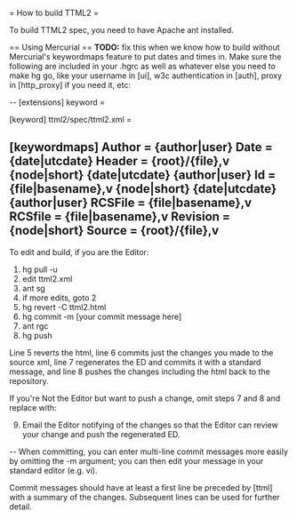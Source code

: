 = How to build TTML2 =

To build TTML2 spec, you need to have Apache ant installed.

== Using Mercurial ==
__TODO:__ fix this when we know how to build without Mercurial's keywordmaps feature to put dates and times in.
Make sure the following are included in your .hgrc as well as whatever else you need to make hg go, like your username in [ui], w3c authentication in [auth], proxy in [http_proxy] if you need it, etc:

--
[extensions]
keyword =

[keyword]
ttml2/spec/ttml2.xml =

[keywordmaps]
Author = {author|user}
Date = {date|utcdate}
Header = {root}/{file},v {node|short} {date|utcdate} {author|user}
Id = {file|basename},v {node|short} {date|utcdate} {author|user}
RCSFile = {file|basename},v
RCSfile = {file|basename},v
Revision = {node|short}
Source = {root}/{file},v
--

To edit and build, if you are the Editor:

1. hg pull -u
2. edit ttml2.xml
3. ant sg
4. if more edits, goto 2
5. hg revert -C ttml2.html
6. hg commit -m [your commit message here]
7. ant rgc
8. hg push

Line 5 reverts the html, line 6 commits just the changes you made to the source xml, line 7 regenerates the ED and commits it with a standard message, and line 8 pushes the changes including the html back to the repository.

If you're Not the Editor but want to push a change, omit steps 7 and 8 and replace with:

9. Email the Editor notifying of the changes so that the Editor can review your change and push the regenerated ED.

--
When committing, you can enter multi-line commit messages more easily by omitting the -m argument; you can then edit your message in your standard editor (e.g. vi).

Commit messages should have at least a first line be preceded by [ttml] with a summary of the changes. Subsequent lines can be used for further detail.

